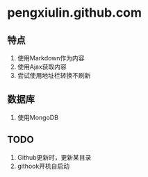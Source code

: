 pengxiulin.github.com
=====================

## 特点

1. 使用Markdown作为内容
2. 使用Ajax获取内容
3. 尝试使用地址栏转换不刷新

## 数据库

1. 使用MongoDB

## TODO

1. Github更新时，更新某目录
2. githook开机自启动

